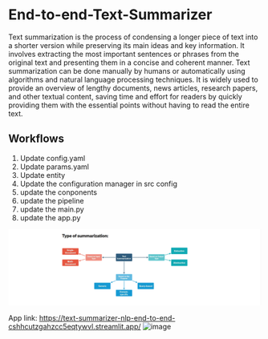 # End-to-end-Text-Summarizer

Text summarization is the process of condensing a longer piece of text into a shorter version while preserving its main ideas and key information. It involves extracting the most important sentences or phrases from the original text and presenting them in a concise and coherent manner. Text summarization can be done manually by humans or automatically using algorithms and natural language processing techniques. It is widely used to provide an overview of lengthy documents, news articles, research papers, and other textual content, saving time and effort for readers by quickly providing them with the essential points without having to read the entire text.


## Workflows

1. Update config.yaml
2. Update params.yaml
3. Update entity
4. Update the configuration manager in src config
5. update the conponents
6. update the pipeline
7. update the main.py
8. update the app.py

![image](https://github.com/Kishordevaragudi/Text-summarizer-NLP-end-to-end/blob/main/Screenshot%20(59).png)

App link: https://text-summarizer-nlp-end-to-end-cshhcutzgahzcc5eqtywvl.streamlit.app/
![image](https://github.com/UdBe/Text-Summarization-NLP/assets/71140717/639a2d7b-d0bd-442d-9d52-42384534250d)
